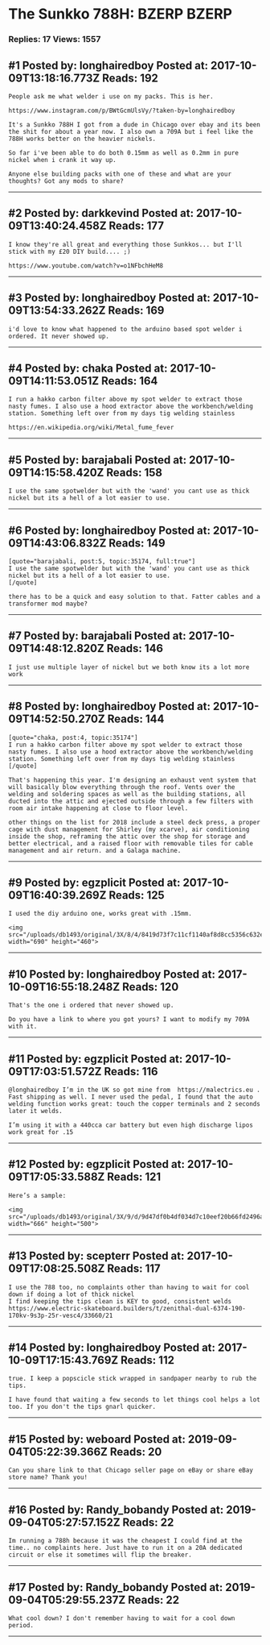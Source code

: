 # The Sunkko 788H: BZERP BZERP

### Replies: 17 Views: 1557

## \#1 Posted by: longhairedboy Posted at: 2017-10-09T13:18:16.773Z Reads: 192

```
People ask me what welder i use on my packs. This is her. 

https://www.instagram.com/p/BWtGcmUlsVy/?taken-by=longhairedboy

It's a Sunkko 788H I got from a dude in Chicago over ebay and its been the shit for about a year now. I also own a 709A but i feel like the 788H works better on the heavier nickels. 

So far i've been able to do both 0.15mm as well as 0.2mm in pure nickel when i crank it way up. 

Anyone else building packs with one of these and what are your thoughts? Got any mods to share?
```

---
## \#2 Posted by: darkkevind Posted at: 2017-10-09T13:40:24.458Z Reads: 177

```
I know they're all great and everything those Sunkkos... but I'll stick with my £20 DIY build.... ;)

https://www.youtube.com/watch?v=o1NFbchHeM8
```

---
## \#3 Posted by: longhairedboy Posted at: 2017-10-09T13:54:33.262Z Reads: 169

```
i'd love to know what happened to the arduino based spot welder i ordered. It never showed up.
```

---
## \#4 Posted by: chaka Posted at: 2017-10-09T14:11:53.051Z Reads: 164

```
I run a hakko carbon filter above my spot welder to extract those nasty fumes. I also use a hood extractor above the workbench/welding station. Something left over from my days tig welding stainless

https://en.wikipedia.org/wiki/Metal_fume_fever
```

---
## \#5 Posted by: barajabali Posted at: 2017-10-09T14:15:58.420Z Reads: 158

```
I use the same spotwelder but with the 'wand' you cant use as thick nickel but its a hell of a lot easier to use.
```

---
## \#6 Posted by: longhairedboy Posted at: 2017-10-09T14:43:06.832Z Reads: 149

```
[quote="barajabali, post:5, topic:35174, full:true"]
I use the same spotwelder but with the 'wand' you cant use as thick nickel but its a hell of a lot easier to use.
[/quote]

there has to be a quick and easy solution to that. Fatter cables and a transformer mod maybe?
```

---
## \#7 Posted by: barajabali Posted at: 2017-10-09T14:48:12.820Z Reads: 146

```
I just use multiple layer of nickel but we both know its a lot more work
```

---
## \#8 Posted by: longhairedboy Posted at: 2017-10-09T14:52:50.270Z Reads: 144

```
[quote="chaka, post:4, topic:35174"]
I run a hakko carbon filter above my spot welder to extract those nasty fumes. I also use a hood extractor above the workbench/welding station. Something left over from my days tig welding stainless
[/quote]

That's happening this year. I'm designing an exhaust vent system that will basically blow everything through the roof. Vents over the welding and soldering spaces as well as the building stations, all ducted into the attic and ejected outside through a few filters with room air intake happening at close to floor level. 

other things on the list for 2018 include a steel deck press, a proper cage with dust management for Shirley (my xcarve), air conditioning inside the shop, reframing the attic over the shop for storage and better electrical, and a raised floor with removable tiles for cable management and air return. and a Galaga machine.
```

---
## \#9 Posted by: egzplicit Posted at: 2017-10-09T16:40:39.269Z Reads: 125

```
I used the diy arduino one, works great with .15mm.

<img src="/uploads/db1493/original/3X/8/4/8419d73f7c11cf1140af8d8cc5356c632ee42b30.jpeg" width="690" height="460">
```

---
## \#10 Posted by: longhairedboy Posted at: 2017-10-09T16:55:18.248Z Reads: 120

```
That's the one i ordered that never showed up. 

Do you have a link to where you got yours? I want to modify my 709A with it.
```

---
## \#11 Posted by: egzplicit Posted at: 2017-10-09T17:03:51.572Z Reads: 116

```
@longhairedboy I’m in the UK so got mine from  https://malectrics.eu . Fast shipping as well. I never used the pedal, I found that the auto welding function works great: touch the copper terminals and 2 seconds later it welds.

I’m using it with a 440cca car battery but even high discharge lipos work great for .15
```

---
## \#12 Posted by: egzplicit Posted at: 2017-10-09T17:05:33.588Z Reads: 121

```
Here’s a sample:

<img src="/uploads/db1493/original/3X/9/d/9d47df0b4df034d7c10eef20b66fd2496a4f2312.jpeg" width="666" height="500">
```

---
## \#13 Posted by: scepterr Posted at: 2017-10-09T17:08:25.508Z Reads: 117

```
I use the 788 too, no complaints other than having to wait for cool down if doing a lot of thick nickel
I find keeping the tips clean is KEY to good, consistent welds
https://www.electric-skateboard.builders/t/zenithal-dual-6374-190-170kv-9s3p-25r-vesc4/33660/21
```

---
## \#14 Posted by: longhairedboy Posted at: 2017-10-09T17:15:43.769Z Reads: 112

```
true. I keep a popscicle stick wrapped in sandpaper nearby to rub the tips. 

I have found that waiting a few seconds to let things cool helps a lot too. If you don't the tips gnarl quicker.
```

---
## \#15 Posted by: weboard Posted at: 2019-09-04T05:22:39.366Z Reads: 20

```
Can you share link to that Chicago seller page on eBay or share eBay store name? Thank you!
```

---
## \#16 Posted by: Randy_bobandy Posted at: 2019-09-04T05:27:57.152Z Reads: 22

```
Im running a 788h because it was the cheapest I could find at the time.. no complaints here. Just have to run it on a 20A dedicated circuit or else it sometimes will flip the breaker.
```

---
## \#17 Posted by: Randy_bobandy Posted at: 2019-09-04T05:29:55.237Z Reads: 22

```
What cool down? I don't remember having to wait for a cool down period.
```

---
